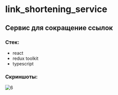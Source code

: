 # link_shortening_service

## Сервис для сокращение ссылок

### Стек:
- react
- redux toolkit
- typescript

### Скриншоты:
![6](https://user-images.githubusercontent.com/87998138/200156986-7bb4bfdd-068b-4169-9a47-9764f654e7d1.PNG)
